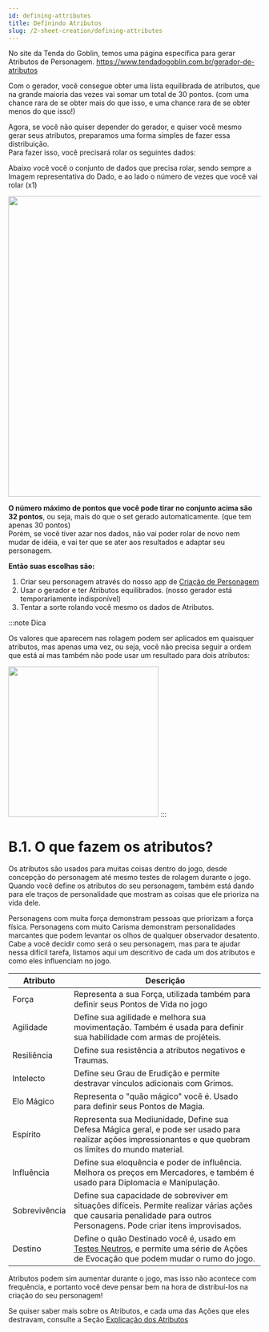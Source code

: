 ```yaml
---
id: defining-attributes
title: Definindo Atributos
slug: /2-sheet-creation/defining-attributes
---
```


No site da Tenda do Goblin, temos uma página específica para gerar Atributos de Personagem.
https://www.tendadogoblin.com.br/gerador-de-atributos

Com o gerador, você consegue obter uma lista equilibrada de atributos, que na grande maioria das vezes vai somar um total de 30 pontos. (com uma chance rara de se obter mais do que isso, e uma chance rara de se obter menos do que isso!)

Agora, se você não quiser depender do gerador, e quiser você mesmo gerar seus atributos, preparamos uma forma simples de fazer essa distribuição.<br/>
Para fazer isso, você precisará rolar os seguintes dados:

Abaixo você você o conjunto de dados que precisa rolar, sendo sempre a Imagem representativa do Dado, e ao lado o número de vezes que você vai rolar (x1)

<img src="https://fabulas-e-goblins-book.s3-us-west-2.amazonaws.com/criando-seu-personagem/definindo-atributos-01.jpg" width="600"/>

**O número máximo de pontos que você pode tirar no conjunto acima são 32 pontos**, ou seja, mais do que o set gerado automaticamente. (que tem apenas 30 pontos)<br/>
Porém, se você tiver azar nos dados, não vai poder rolar de novo nem mudar de idéia, e vai ter que se ater aos resultados e adaptar seu personagem.

**Então suas escolhas são:**

  1. Criar seu personagem através do nosso app de <a href="https://ficha.fabulasegoblins.com.br">Criação de Personagem</a>
  2. Usar o gerador e ter Atributos equilibrados. (nosso gerador está temporariamente indisponível)<br/>
  3. Tentar a sorte rolando você mesmo os dados de Atributos.

:::note Dica

Os valores que aparecem nas rolagem podem ser aplicados em quaisquer atributos,  mas apenas uma vez, ou seja, você não precisa seguir a ordem que está ai mas também não pode usar um resultado para dois atributos:

<img src="https://fabulas-e-goblins-book.s3-us-west-2.amazonaws.com/criando-seu-personagem/definindo-atributos-02.jpg" width="300"/>
:::

# B.1. O que fazem os atributos?

Os atributos são usados para muitas coisas dentro do jogo, desde concepção do personagem até mesmo testes de rolagem durante o jogo.<br/>
Quando você define os atributos do seu personagem, também está dando para ele traços de personalidade que mostram as coisas que ele prioriza na vida dele.

Personagens com muita força demonstram pessoas que priorizam a força física. Personagens com muito Carisma demonstram personalidades marcantes que podem levantar os olhos de qualquer observador desatento.<br/>
Cabe a você decidir como será o seu personagem, mas para te ajudar nessa difícil tarefa, listamos aqui um descritivo de cada um dos atributos e como eles influenciam no jogo.

<table>
  <thead>
    <tr>
      <th>
        Atributo
      </th>
      <th>
        Descrição
      </th>
    </tr>
  </thead>

  <tbody>
    <tr>
      <td>
        Força
      </td>
      <td>
        Representa a sua Força, utilizada também para definir seus Pontos de Vida no jogo
      </td>
    </tr>
    <tr>
      <td>
        Agilidade
      </td>
      <td>
        Define sua agilidade e melhora sua movimentação. Também é usada para definir sua habilidade com armas de projéteis.
      </td>
    </tr>
    <tr>
      <td>
        Resiliência
      </td>
      <td>
        Define sua resistência a atributos negativos e Traumas.
      </td>
    </tr>
    <tr>
      <td>
        Intelecto
      </td>
      <td>
        Define seu Grau de Erudição e permite destravar vínculos adicionais com Grimos.
      </td>
    </tr>
    <tr>
      <td>
        Elo Mágico
      </td>
      <td>
        Representa o "quão mágico" você é. Usado para definir seus Pontos de Magia.
      </td>
    </tr>
    <tr>
      <td>
        Espírito
      </td>
      <td>
        Representa sua Mediunidade, Define sua Defesa Mágica geral, e pode ser usado para realizar ações impressionantes e que quebram os limites do mundo material.
      </td>
    </tr>
    <tr>
      <td>
        Influência
      </td>
      <td>
        Define sua eloquência e poder de influência. Melhora os preços em Mercadores, e também é usado para Diplomacia e Manipulação.
      </td>
    </tr>
    <tr>
      <td>
        Sobrevivência
      </td>
      <td>
        Define sua capacidade de sobreviver em situações difíceis. Permite realizar várias ações que causaria penalidade para outros Personagens. Pode criar itens improvisados.
      </td>
    </tr>
    <tr>
      <td>
        Destino
      </td>
      <td>
        Define o quão Destinado você é, usado em <a href="/docs/7-game-rules/skill-checks">Testes Neutros</a>, e permite uma série de Ações de Evocação que podem mudar o rumo do jogo.
      </td>
    </tr>
  </tbody>
</table>

Atributos podem sim aumentar durante o jogo, mas isso não acontece com frequência, e portanto você deve pensar bem na hora de distribuí-los na criação do seu personagem!

Se quiser saber mais sobre os Atributos, e cada uma das Ações que eles destravam, consulte a Seção [Explicação dos Atributos](/docs/7-game-rules/attributes-details)
